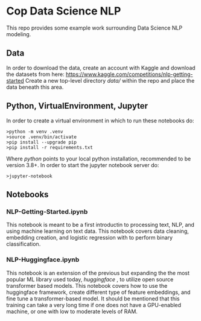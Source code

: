 
# Cop Data Science NLP

This repo provides some example work surrounding Data Science NLP modeling.

## Data

In order to download the data, create an account with Kaggle and download the datasets from here: https://www.kaggle.com/competitions/nlp-getting-started
Create a new top-level directory _data/_ within the repo and place the data beneath this area.

## Python, VirtualEnvironment, Jupyter

In order to create a virtual environment in which to run these notebooks do:

    >python -m venv .venv
    >source .venv/bin/activate
    >pip install --upgrade pip
    >pip install -r requirements.txt

Where _python_ points to your local python installation, recommended to be version 3.8+. In order to start the jupyter notebook server do:

    >jupyter-notebook


## Notebooks

### NLP-Getting-Started.ipynb
This notebook is meant to be a first introductin to processing text, NLP, and using machine learning on text data. This notebook covers data cleaning, embedding creation, and logistic regression with to perform binary classification.


### NLP-Huggingface.ipynb
This notebook is an extension of the previous but expanding the the most popular ML library used today, _huggingface_ , to utilize open source transformer based models. This notebook covers how to use the huggingface framework, create different type of feature embeddings, and fine tune a transformer-based model. It should be mentioned that this training can take a very long time if one does not have a GPU-enabled machine, or one with low to moderate levels of RAM. 


